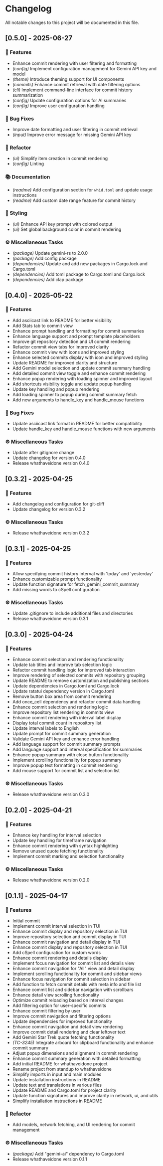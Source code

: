 # Changelog

All notable changes to this project will be documented in this file.

## [0.5.0] - 2025-06-27

### 🚀 Features

- Enhance commit rendering with user filtering and formatting
- *(config)* Implement configuration management for Gemini API key and model
- *(theme)* Introduce theming support for UI components
- *(commits)* Enhance commit retrieval with date filtering options
- *(cli)* Implement command-line interface for commit history summarization
- *(config)* Update configuration options for AI summaries
- *(config)* Improve user configuration handling

### 🐛 Bug Fixes

- Improve date formatting and user filtering in commit retrieval
- *(input)* Improve error message for missing Gemini API key

### 🚜 Refactor

- *(ui)* Simplify item creation in commit rendering
- *(config)* Linting

### 📚 Documentation

- *(readme)* Add configuration section for `whid.toml` and update usage instructions
- *(readme)* Add custom date range feature for commit history

### 🎨 Styling

- *(ui)* Enhance API key prompt with colored output
- *(ui)* Set global background color in commit rendering

### ⚙️ Miscellaneous Tasks

- *(package)* Update gemini-rs to 2.0.0
- *(package)* Add config package
- *(dependencies)* Update and add new packages in Cargo.lock and Cargo.toml
- *(dependencies)* Add toml package to Cargo.toml and Cargo.lock
- *(dependencies)* Add clap package

## [0.4.0] - 2025-05-22

### 🚀 Features

- Add asciicast link to README for better visibility
- Add Stats tab to commit view
- Enhance prompt handling and formatting for commit summaries
- Enhance language support and prompt template placeholders
- Improve git repository detection and UI commit rendering
- Refactor commit view tabs for improved clarity
- Enhance commit view with icons and improved styling
- Enhance selected commits display with icon and improved styling
- Update README for improved clarity and structure
- Add Gemini model selection and update commit summary handling
- Add detailed commit view toggle and enhance commit rendering
- Enhance popup rendering with loading spinner and improved layout
- Add shortcuts visibility toggle and update popup handling
- Update key handling and popup rendering
- Add loading spinner to popup during commit summary fetch
- Add new arguments to handle_key and handle_mouse functions

### 🐛 Bug Fixes

- Update asciicast link format in README for better compatibility
- Update handle_key and handle_mouse functions with new arguments

### ⚙️ Miscellaneous Tasks

- Update after gitignore change
- Update changelog for version 0.4.0
- Release whathaveidone version 0.4.0

## [0.3.2] - 2025-04-25

### 🚀 Features

- Add changelog and configuration for git-cliff
- Update changelog for version 0.3.2

### ⚙️ Miscellaneous Tasks

- Release whathaveidone version 0.3.2

## [0.3.1] - 2025-04-25

### 🚀 Features

- Allow specifying commit history interval with 'today' and 'yesterday'
- Enhance customizable prompt functionality
- Update function signature for fetch_gemini_commit_summary
- Add missing words to cSpell configuration

### ⚙️ Miscellaneous Tasks

- Update .gitignore to include additional files and directories
- Release whathaveidone version 0.3.1

## [0.3.0] - 2025-04-24

### 🚀 Features

- Enhance commit selection and rendering functionality
- Update tab titles and improve tab selection logic
- Refactor commit handling logic for improved tab interaction
- Improve rendering of selected commits with repository grouping
- Update README to remove customization and publishing sections
- Update dependencies in Cargo.toml and Cargo.lock
- Update ratatui dependency version in Cargo.toml
- Remove button box area from commit rendering
- Add once_cell dependency and refactor commit data handling
- Enhance commit selection and rendering logic
- Improve repository list rendering in commits view
- Enhance commit rendering with interval label display
- Display total commit count in repository list
- Update interval labels to English
- Update prompt for commit summary generation
- Validate Gemini API key and enhance error handling
- Add language support for commit summary prompts
- Add language support and interval specification for summaries
- Enhance popup summary with close button functionality
- Implement scrolling functionality for popup summary
- Improve popup text formatting in commit rendering
- Add mouse support for commit list and selection list

### ⚙️ Miscellaneous Tasks

- Release whathaveidone version 0.3.0

## [0.2.0] - 2025-04-21

### 🚀 Features

- Enhance key handling for interval selection
- Update key handling for timeframe navigation
- Enhance commit rendering with syntax highlighting
- Remove unused quote fetching functionality
- Implement commit marking and selection functionality

### ⚙️ Miscellaneous Tasks

- Release whathaveidone version 0.2.0

## [0.1.1] - 2025-04-17

### 🚀 Features

- Initial commit
- Implement commit interval selection in TUI
- Enhance commit display and repository selection in TUI
- Improve repository selection and commit display in TUI
- Enhance commit navigation and detail display in TUI
- Enhance commit display and repository selection in TUI
- Add cSpell configuration for custom words
- Enhance commit rendering and details display
- Implement focus navigation for commit list and details view
- Enhance commit navigation for "All" view and detail display
- Implement scrolling functionality for commit and sidebar views
- Enhance focus navigation for commit selection in sidebar
- Add function to fetch commit details with meta info and file list
- Enhance commit list and sidebar navigation with scrollbars
- Enhance detail view scrolling functionality
- Optimize commit reloading based on interval changes
- Add filtering option for user-specific commits
- Enhance commit filtering by user
- Improve commit navigation and filtering options
- Update dependencies for improved functionality
- Enhance commit navigation and detail view rendering
- Improve commit detail rendering and clear leftover text
- Add Gemini Star Trek quote fetching functionality
- *(TC-3245)* Integrate arboard for clipboard functionality and enhance commit summary
- Adjust popup dimensions and alignment in commit rendering
- Enhance commit summary generation with detailed formatting
- Add initial README for whathaveidone project
- Rename project from standup to whathaveidone
- Simplify imports in input and main modules
- Update installation instructions in README
- Update text and translations in various files
- Update README and Cargo.toml for project clarity
- Update function signatures and improve clarity in network, ui, and utils
- Simplify installation instructions in README

### 🚜 Refactor

- Add models, network fetching, and UI rendering for commit management

### ⚙️ Miscellaneous Tasks

- *(package)* Add "gemini-ai" dependency to Cargo.toml
- Release whathaveidone version 0.1.1

<!-- generated by git-cliff -->
